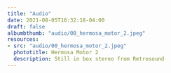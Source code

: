 ```yaml
---
title: "Audio"
date: 2021-08-05T16:32:18-04:00
draft: false
albumbthumb: "audio/00_hermosa_motor_2.jpeg"
resources:
- src: "audio/00_hermosa_motor_2.jpeg"
  phototitle: Hermosa Motor 2
  description: Still in box stereo from Retrosound
---
```


